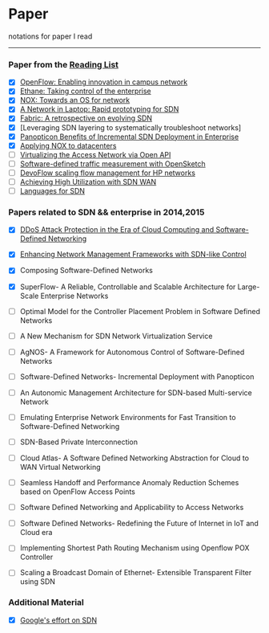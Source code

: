 # Paper
notations for paper I read

---
### Paper from the [Reading List](http://www.nec-labs.com/~lume/sdn-reading-list.html)

  
- [x] [OpenFlow: Enabling innovation in campus network](https://github.com/chris-void/paper/blob/master/reading-list/OpenFlow%20enabling%20innovation%20in%20campus%20network.md)
- [x] [Ethane: Taking control of the enterprise](https://github.com/chris-void/paper/blob/master/reading-list/Ethane%20taking%20control%20of%20the%20enterprise.md)                                      
- [x] [NOX: Towards an OS for network](https://github.com/chris-void/paper/blob/master/reading-list/NOX%20towards%20an%20os%20for%20network.md)
- [x] [A Network in Laptop: Rapid prototyping for SDN](https://github.com/chris-void/paper/blob/master/reading-list/A%20Network%20in%20a%20Laptop.md)
- [x] [Fabric: A retrospective on evolving SDN](https://github.com/chris-void/paper/blob/master/reading-list/Fabric%20a%20retrospective%20on%20evolving%20SDN.md)
- [x] [Leveraging SDN layering to systematically troubleshoot networks]
- [x] [Panopticon Benefits of Incremental SDN Deployment in Enterprise](https://github.com/chris-void/paper/blob/master/reading-list/Panopticon%20Benefits%20of%20Incremental%20SDN%20Deployment%20in%20Enterprise.md)
- [x] [Applying NOX to datacenters](https://github.com/chris-void/paper/blob/master/reading-list/Applying%20NOX%20to%20datacenters.md)
- [ ] [Virtualizing the Access Network via Open API](https://github.com/chris-void/paper/blob/master/reading-list/Virtualizing%20the%20Access%20Network%20via%20Open%20API.md)
- [ ] [Software-defined traffic measurement with OpenSketch](https://github.com/chris-void/paper/blob/master/reading-list/Software-defined%20traffic%20measurement%20with%20OpenSketch.md)
- [ ] [DevoFlow scaling flow management for HP networks](https://github.com/chris-void/paper/blob/master/reading-list/DevoFlow%20scaling%20flow%20management%20for%20HP%20networks.md)
- [ ] [Achieving High Utilization with SDN WAN](https://github.com/chris-void/paper/blob/master/reading-list/Achieving%20High%20Utilization%20with%20SDN%20WAN.md) 
- [ ] [Languages for SDN](https://github.com/chris-void/paper/blob/master/reading-list/Languages%20for%20SDN.md)  

### Papers related to **SDN** && **enterprise** in 2014,2015

- [x] [DDoS Attack Protection in the Era of Cloud Computing and Software-Defined Networking](https://github.com/chris-void/paper/blob/master/2013-2015/DDoS%20Attack%20Protection%20in%20the%20Era%20of%20Cloud%20and%20SDN.md)
- [x] [Enhancing Network Management Frameworks with SDN-like Control](https://github.com/chris-void/paper/blob/master/2013-2015/Enhancing%20Network%20Management%20Frameworks%20with%20SDN-like%20Control.md)
- [x] Composing Software-Defined Networks
- [x] SuperFlow- A Reliable, Controllable and Scalable Architecture for Large-Scale Enterprise Networks
- [ ] Optimal Model for the Controller Placement Problem in Software Defined Networks
- [ ] A New Mechanism for SDN Network Virtualization Service
- [ ] AgNOS- A Framework for Autonomous Control of Software-Defined Networks
- [ ] Software-Defined Networks- Incremental Deployment with Panopticon
- [ ] An Autonomic Management Architecture for SDN-based Multi-service Network
- [ ] Emulating Enterprise Network Environments for Fast Transition to Software-Defined Networking
- [ ] SDN-Based Private Interconnection
- [ ] Cloud Atlas- A Software Defined Networking Abstraction for Cloud to WAN Virtual Networking
- [ ] Seamless Handoff and Performance Anomaly Reduction Schemes based on OpenFlow Access Points
- [ ] Software Defined Networking and Applicability to Access Networks
- [ ] Software Defined Networks- Redefining the Future of Internet in IoT and Cloud era
- [ ] Implementing Shortest Path Routing Mechanism using Openflow POX Controller
- [ ] Scaling a Broadcast Domain of Ethernet- Extensible Transparent Filter using SDN

 
### Additional Material
- [x] [Google's effort on SDN](https://github.com/chris-void/paper/blob/master/additional/google-with-sdn.md)


